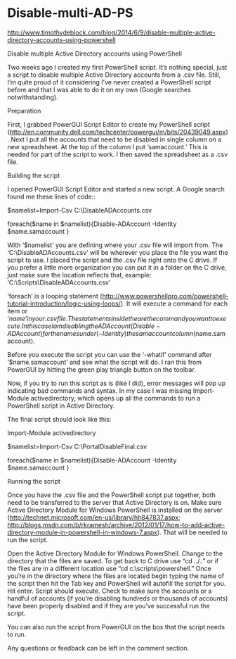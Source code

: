 # Disable-multi-AD-PS

http://www.timothydeblock.com/blog/2014/6/9/disable-multiple-active-directory-accounts-using-powershell

Disable multiple Active Directory accounts using PowerShell

Two weeks ago I created my first PowerShell script. It’s nothing special, just a script to disable multiple Active Directory accounts from a .csv file. Still, I’m quite proud of it considering I’ve never created a PowerShell script before and that I was able to do it on my own (Google searches notwithstanding).

Preparation

First, I grabbed PowerGUI Script Editor to create my PowerShell script (http://en.community.dell.com/techcenter/powergui/m/bits/20439049.aspx). Next I put all the accounts that need to be disabled in single column on a new spreadsheet. At the top of the column I put ‘samaccount.’ This is needed for part of the script to work. I then saved the spreadsheet as a .csv file.

Building the script

I opened PowerGUI Script Editor and started a new script. A Google search found me these lines of code::

$namelist=Import-Csv C:\DisableADAccounts.csv

foreach($name in $namelist){Disable-ADAccount -Identity $name.samaccount }

With ‘$namelist’ you are defining where your .csv file will import from. The ‘C:\DisableADAccounts.csv’ will be wherever you place the file you want the script to use. I placed the script and the .csv file right onto the C drive. If you prefer a little more organization you can put it in a folder on the C drive, just make sure the location reflects that, example: ‘C:\Scripts\DisableADAccounts.csv’

‘foreach’ is a looping statement (http://www.powershellpro.com/powershell-tutorial-introduction/logic-using-loops/). It will execute a command for each item or ‘$name’ in your .csv file. The statements inside the { } are the command you want to execute. In this case I am disabling the AD Account (Disable-ADAccount) for the names under (-Identity) the samaccount column ($name.samaccount).

Before you execute the script you can use the ‘-whatif’ command after ‘$name.samaccount’ and see what the script will do. I ran this from PowerGUI by hitting the green play triangle button on the toolbar.

Now, if you try to run this script as is (like I did), error messages will pop up indicating bad commands and syntax. In my case I was missing Import-Module activedirectory, which opens up all the commands to run a PowerShell script in Active Directory.

The final script should look like this:

Import-Module activedirectory

$namelist=Import-Csv C:\PortalDisableFinal.csv

foreach($name in $namelist){Disable-ADAccount -Identity $name.samaccount }

Running the script

Once you have the .csv file and the PowerShell script put together, both need to be transferred to the server that Active Directory is on. Make sure Active Directory Module for Windows PowerShell is installed on the server (http://technet.microsoft.com/en-us/library/hh847837.aspx; http://blogs.msdn.com/b/rkramesh/archive/2012/01/17/how-to-add-active-directory-module-in-powershell-in-windows-7.aspx). That will be needed to run the script.

Open the Active Directory Module for Windows PowerShell. Change to the directory that the files are saved. To get back to C drive use “cd ../..” or if the files are in a different location use “cd c:\scripts\powershell.” Once you’re in the directory where the files are located begin typing the name of the script then hit the Tab key and PowerShell will autofill the script for you. Hit enter. Script should execute. Check to make sure the accounts or a handful of accounts (if you’re disabling hundreds or thousands of accounts) have been properly disabled and if they are you’ve successful run the script.

You can also run the script from PowerGUI on the box that the script needs to run.

Any questions or feedback can be left in the comment section.
